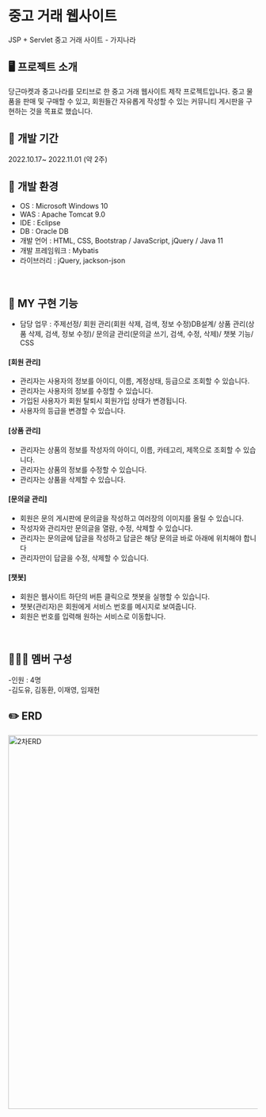 # 중고 거래 웹사이트 
JSP + Servlet 중고 거래 사이트 - 가지나라

## 🖥 프로젝트 소개
당근마켓과 중고나라를 모티브로 한 중고 거래 웹사이트 제작 프로젝트입니다. 중고 물품을 판매 및 구매할 수 있고, 회원들간 자유롭게 작성할 수 있는 커뮤니티 게시판을 구현하는 것을 목표로 했습니다.
<br>

## 📅 개발 기간
2022.10.17~ 2022.11.01 (약 2주)
<br>

## 🔧 개발 환경
- OS : Microsoft Windows 10
- WAS : Apache Tomcat 9.0
- IDE : Eclipse
- DB : Oracle DB
- 개발 언어 : HTML, CSS, Bootstrap / JavaScript, jQuery / Java 11
- 개발 프레임워크 : Mybatis
- 라이브러리 : jQuery, jackson-json
<br>

## 📌 MY 구현 기능
- 담당 업무 : 주제선정/ 회원 관리(회원 삭제, 검색, 정보 수정)DB설계/ 상품 관리(상품 삭제, 검색, 정보 수정)/ 문의글 관리(문의글 쓰기, 검색, 수정, 삭제)/ 챗봇 기능/ CSS
#### [회원 관리]
- 관리자는 사용자의 정보를 아이디, 이름, 계정상태, 등급으로 조회할 수 있습니다.
- 관리자는 사용자의 정보를 수정할 수 있습니다.
- 가입된 사용자가 회원 탈퇴시 회원가입 상태가 변경됩니다.
- 사용자의 등급을 변경할 수 있습니다.

#### [상품 관리]
- 관리자는 상품의 정보를 작성자의 아이디, 이름, 카테고리, 제목으로 조회할 수 있습니다.
- 관리자는 상품의 정보를 수정할 수 있습니다.
- 관리자는 상품을 삭제할 수 있습니다.


#### [문의글 관리]
- 회원은 문의 게시판에 문의글을 작성하고 여러장의 이미지를 올릴 수 있습니다.
- 작성자와 관리자만 문의글을 열람, 수정, 삭제할 수 있습니다.
- 관리자는 문의글에 답글을 작성하고 답글은 해당 문의글 바로 아래에 위치해야 합니다
- 관리자만이 답글을 수정, 삭제할 수 있습니다.

#### [챗봇]
- 회원은 웹사이트 하단의 버튼 클릭으로 챗봇을 실행할 수 있습니다.
- 챗봇(관리자)은 회원에게 서비스 번호를 메시지로 보여줍니다.
- 회원은 번호를 입력해 원하는 서비스로 이동합니다.

<br>

## 💁🏻‍♀️ 멤버 구성
-인원 : 4명<br>
-김도유, 김동환, 이재영, 임재헌

## ✏️ ERD
<img width="754" alt="2차ERD" src="https://user-images.githubusercontent.com/112562015/207402568-36add992-0616-4f48-8d55-a2040d045aaa.png">


